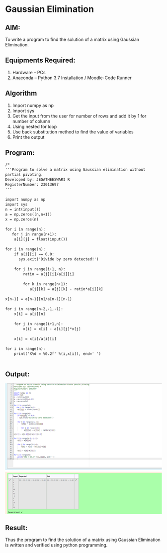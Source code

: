 # Gaussian Elimination

## AIM:
To write a program to find the solution of a matrix using Gaussian Elimination.

## Equipments Required:
1. Hardware – PCs
2. Anaconda – Python 3.7 Installation / Moodle-Code Runner

## Algorithm
1. Import numpy as np
2. Import sys
3. Get the input from the user for number of rows and add it by 1 for number of column
4. Using nested for loop
5. Use back substitution method to find the value of variables
6. Print the output

## Program:
```
/*
'''Program to solve a matrix using Gaussian elimination without partial pivoting.
Developed by: JEGATHEESWARI R
RegisterNumber: 23013697
'''

import numpy as np
import sys
n = int(input())
a = np.zeros((n,n+1))
x = np.zeros(n)

for i in range(n):
   for j in range(n+1):
    a[i][j] = float(input())
    
for i in range(n):
    if a[i][i] == 0.0:
      sys.exit('Divide by zero detected!')
    
    for j in range(i+1, n):
        ratio = a[j][i]/a[i][i]
    
        for k in range(n+1):
           a[j][k] = a[j][k] - ratio*a[i][k]

x[n-1] = a[n-1][n]/a[n-1][n-1]

for i in range(n-2,-1,-1):
    x[i] = a[i][n]
    
    for j in range(i+1,n):
        x[i] = x[i] - a[i][j]*x[j]
        
    x[i] = x[i]/a[i][i]
    
for i in range(n):
    print('X%d = %0.2f' %(i,x[i]), end=' ')
    
```

## Output:
![output](<Screenshot 2023-12-29 223842.png>)


## Result:
Thus the program to find the solution of a matrix using Gaussian Elimination is written and verified using python programming.


